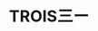 ---
title: "TROIS三ー"
description: "TROIS三ー"
layout: shop
keywords:
  - 美食競賽
  - 台灣美食
  - 美食精選
datePublished: "2025-06-30"
dateModified: "2025-07-05"
city: "台中市"
district: "北屯區"
address: "台中市北屯區崇德一路53號"
phone: "0910557730"
geo: "24.176448657274662, 120.68876781424567"
google_map: "https://maps.app.goo.gl/XUqYEvHq18tRNAh27"
footinder: "https://footinder.com.tw/%E5%8F%B0%E4%B8%AD%E5%B8%82%E5%8C%97%E5%B1%AF%E5%8D%80/153117/"
official: "https://www.facebook.com/p/Trois%E4%B8%89%E4%B8%80-100076135776567"
award:
  - name: "500盤"
    year: "2024"
    entries:
      - dishes:
          - "菊芋/煙燻起司/山火腿/榛果"

---